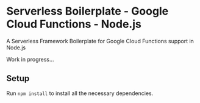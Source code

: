 # Serverless Boilerplate - Google Cloud Functions - Node.js

A Serverless Framework Boilerplate for Google Cloud Functions support in Node.js

Work in progress...

## Setup

Run `npm install` to install all the necessary dependencies.

